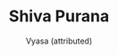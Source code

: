---
title: "Shiva Purana"
author: ["Vyasa (attributed)"]
year: 1000
language: ["Sanskrit", "English"]
genre: ["Religious Texts", "Mythology", "Classical Literature"]
description: "The Shiva Purana stands as one of eighteen Mahapuranas and the foremost Shaiva text, presenting comprehensive theology, mythology, and ritual practice centered on Shiva as supreme deity. Composed between 10th-14th centuries CE (with core material likely around 1000 CE), this work encompasses approximately 24,000 verses across seven samhitas (collections) covering: Shiva's cosmic functions as creator-preserver-destroyer transcending the Trimurti, elaborate descriptions of Shiva's multiple forms and manifestations including Rudra, Bhairava, and Nataraja, systematic exposition of linga worship as symbol of formless absolute, creation cosmology and dissolution cycles, sacred geography of pilgrimage sites (tirthas) and Jyotirlingas, narratives of Shiva's marriage to Parvati and family mythology, and teachings on Shaiva yoga and devotional paths to liberation. The text synthesizes Vedic Rudra traditions, Tantric practices, and bhakti devotionalism, establishing theological foundations for diverse Shaiva sampradayas across India. The Shiva Purana's influence on Hindu iconography, temple architecture, ritual practice, and philosophical theology remains profound, providing narrative and doctrinal frameworks that shaped Shaivism's development from medieval through modern periods."
collections: ['religious-texts', 'classical-literature', 'devotional-literature', 'ancient-wisdom']
sources:
  - name: "Internet Archive (J.L. Shastri translation)"
    url: "https://archive.org/details/shiva-purana-english"
    type: "other"
  - name: "Sacred Texts (Various translations)"
    url: "https://www.sacred-texts.com/hin/index.htm"
    type: "other"
references:
  - name: "Wikipedia: Shiva Purana"
    url: "https://en.wikipedia.org/wiki/Shiva_Purana"
    type: "wikipedia"
  - name: "Wikipedia: Puranas"
    url: "https://en.wikipedia.org/wiki/Puranas"
    type: "wikipedia"
  - name: "Wikipedia: Shiva"
    url: "https://en.wikipedia.org/wiki/Shiva"
    type: "wikipedia"
  - name: "Wikipedia: Shaivism"
    url: "https://en.wikipedia.org/wiki/Shaivism"
    type: "wikipedia"
  - name: "Wikipedia: Linga"
    url: "https://en.wikipedia.org/wiki/Lingam"
    type: "wikipedia"
  - name: "Open Library: Shiva Purana year"
    url: "https://openlibrary.org/search?q=Shiva+Purana+year+1000+language+Sanskrit+Vyasa+attributed"
    type: "other"
featured: false
publishDate: 2025-10-30
tags: ['classical-literature', 'religious', 'purana']
---